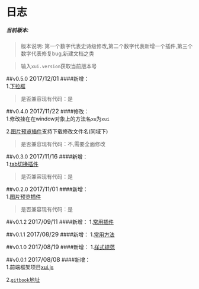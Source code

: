 <link rel="stylesheet" type="text/css" href="../assets/xui.css">
<script type="text/javascript" src="../assets/xui.js"></script>

# 日志

##### 当前版本: <span class="version"></span>
>版本说明: 第一个数字代表史诗级修改,第二个数字代表新增一个插件,第三个数字代表修复bug,新建文档之类

>输入`xui.version`获取当前版本号



##v0.5.0  <span style="font-size: 16px;">2017/12/01</span>
####新增：     
1.[下拉框](../plugins/dropDown.md)
>是否兼容现有代码：是

##v0.4.0  <span style="font-size: 16px;">2017/11/22</span>
####修改：     
1.修改挂在在window对象上的方法名`xu`为`xui`

2.[图片预览插件](../plugins/imgShow.md)支持下载修改文件名(同域下)
>是否兼容现有代码：不,需要全面修改

##v0.3.0  <span style="font-size: 16px;">2017/11/16</span>
####新增：     
1.[tab切换插件](../plugins/tabChange.md)
>是否兼容现有代码：是

##v0.2.0  <span style="font-size: 16px;">2017/11/01</span>
####新增：     
1.[图片预览插件](../plugins/imgShow.md)
>是否兼容现有代码：是

##v0.1.2  <span style="font-size: 16px;">2017/09/11</span>
####新增：
1.[常用插件](../plugins/README.md)

##v0.1.1  <span style="font-size: 16px;">2017/08/29</span>
####新增：
1.[常用方法](../methods/README.md)

##v0.1.0  <span style="font-size: 16px;">2017/08/19</span>
####新增：
1.[样式规范](../styles/README.md)

##v0.0.1  <span style="font-size: 16px;">2017/08/08</span>
####新增：     
1.前端框架项目[xui.js](../README.md)

2.[`gitbook`地址](https://www.gitbook.com/@jarveniv/dashboard)



<script>
	document.querySelector('.version').innerHTML = xui.version;
</script>
